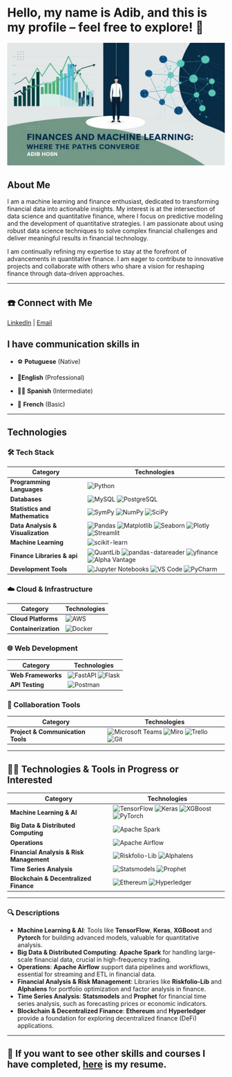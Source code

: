 # Hello, my name is Adib, and this is my profile – feel free to explore! 👋

![Cover](https://github.com/adibhosn/Adib-s_ReadMe/blob/main/adib_image.jpg?raw=true)

## About Me
I am a machine learning and finance enthusiast, dedicated to transforming financial data into actionable insights. My interest is at the intersection of data science and quantitative finance, where I focus on predictive modeling and the development of quantitative strategies. I am passionate about using robust data science techniques to solve complex financial challenges and deliver meaningful results in financial technology.

I am continually refining my expertise to stay at the forefront of advancements in quantitative finance. I am eager to contribute to innovative projects and collaborate with others who share a vision for reshaping finance through data-driven approaches.

---
## ☎️ Connect with Me


[LinkedIn](https://www.linkedin.com/in/adibhosn/) | [Email](mailto:adibsaidhosn@gmail.com)

## I have communication skills in
- ⚽ **Potuguese** (Native)

- 🗽**English** (Professional)

- 💃🏽 **Spanish** (Intermediate)

- 🗼 **French** (Basic)
---

## Technologies


### 🛠️ Tech Stack

| **Category**                   | **Technologies**                                                                                                         |
|--------------------------------|---------------------------------------------------------------------------------------------------------------------------|
| **Programming Languages**       | ![Python](https://img.shields.io/badge/Python-3776AB?style=for-the-badge&logo=python&logoColor=white)                      |
| **Databases**                  | ![MySQL](https://img.shields.io/badge/MySQL-4479A1?style=for-the-badge&logo=mysql&logoColor=white)                         ![PostgreSQL](https://img.shields.io/badge/PostgreSQL-336791?style=for-the-badge&logo=postgresql&logoColor=white) |
| **Statistics and Mathematics** | ![SymPy](https://img.shields.io/badge/SymPy-3B5526?style=for-the-badge&logo=sympy&logoColor=white)                         ![NumPy](https://img.shields.io/badge/NumPy-013243?style=for-the-badge&logo=numpy&logoColor=white)                     ![SciPy](https://img.shields.io/badge/SciPy-8CAAE6?style=for-the-badge&logo=scipy&logoColor=white)                    |
| **Data Analysis & Visualization** | ![Pandas](https://img.shields.io/badge/Pandas-150458?style=for-the-badge&logo=pandas&logoColor=white)                  ![Matplotlib](https://img.shields.io/badge/Matplotlib-006400?style=for-the-badge&logoColor=white)                     ![Seaborn](https://img.shields.io/badge/Seaborn-3776AB?style=for-the-badge&logoColor=white)                           ![Plotly](https://img.shields.io/badge/Plotly-3F4F75?style=for-the-badge&logo=plotly&logoColor=white)                ![Streamlit](https://img.shields.io/badge/Streamlit-FF4B4B?style=for-the-badge&logo=streamlit&logoColor=white)       |          
| **Machine Learning**           | ![scikit-learn](https://img.shields.io/badge/scikit--learn-F7931E?style=for-the-badge&logoColor=white)                     |
| **Finance Libraries & api**          | ![QuantLib](https://img.shields.io/badge/QuantLib-3B5526?style=for-the-badge&logoColor=white)                             ![pandas-datareader](https://img.shields.io/badge/Pandas--DataReader-150458?style=for-the-badge&logo=pandas&logoColor=white) ![yfinance](https://img.shields.io/badge/YFinance-003399?style=for-the-badge&logo=yahoo&logoColor=white) ![Alpha Vantage](https://img.shields.io/badge/Alpha%20Vantage-40E0D0?style=for-the-badge&logo=alphavantage&logoColor=white)|
| **Development Tools**          |                                                ![Jupyter Notebooks](https://img.shields.io/badge/Jupyter-F37626?style=for-the-badge&logo=jupyter&logoColor=white)   ![VS Code](https://img.shields.io/badge/VS%20Code-0078D4?style=for-the-badge&logo=visual-studio-code&logoColor=white) ![PyCharm](https://img.shields.io/badge/PyCharm-000000?style=for-the-badge&logo=pycharm&logoColor=white)             |

### ☁️ Cloud & Infrastructure
| **Category**                   | **Technologies**                                                                                                         |
|--------------------------------|---------------------------------------------------------------------------------------------------------------------------|
| **Cloud Platforms**            | ![AWS](https://img.shields.io/badge/AWS-232F3E?style=for-the-badge&logo=amazon-aws&logoColor=white)                        |
| **Containerization**           | ![Docker](https://img.shields.io/badge/Docker-2496ED?style=for-the-badge&logo=docker&logoColor=white)                     |

### 🌐 Web Development
| **Category**                   | **Technologies**                                                                                                         |
|--------------------------------|---------------------------------------------------------------------------------------------------------------------------|
| **Web Frameworks**             | ![FastAPI](https://img.shields.io/badge/FastAPI-009688?style=for-the-badge&logo=fastapi&logoColor=white)                 ![Flask](https://img.shields.io/badge/Flask-000000?style=for-the-badge&logo=flask&logoColor=white)                   |
| **API Testing**                | ![Postman](https://img.shields.io/badge/Postman-FF6C37?style=for-the-badge&logo=postman&logoColor=white)                  |

### 🤝 Collaboration Tools
| **Category**                   | **Technologies**                                                                                                         |
|--------------------------------|---------------------------------------------------------------------------------------------------------------------------|
| **Project & Communication Tools** | ![Microsoft Teams](https://img.shields.io/badge/Microsoft%20Teams-6264A7?style=for-the-badge&logo=microsoft-teams&logoColor=white) ![Miro](https://img.shields.io/badge/Miro-FFD02F?style=for-the-badge&logo=miro&logoColor=050036)               ![Trello](https://img.shields.io/badge/Trello-0052CC?style=for-the-badge&logo=trello&logoColor=white) ![Git](https://img.shields.io/badge/Git-F05032?style=for-the-badge&logo=git&logoColor=white)           |


---

## 🧑‍🎓 Technologies & Tools in Progress or Interested

| **Category**                     | **Technologies**                                                                                                           |
|----------------------------------|-----------------------------------------------------------------------------------------------------------------------------|
| **Machine Learning & AI**        | ![TensorFlow](https://img.shields.io/badge/TensorFlow-FF6F00?style=for-the-badge&logo=tensorflow&logoColor=white)           ![Keras](https://img.shields.io/badge/Keras-D00000?style=for-the-badge&logo=keras&logoColor=white)                   ![XGBoost](https://img.shields.io/badge/XGBoost-AA4A44?style=for-the-badge&logo=xgboost&logoColor=white) ![PyTorch](https://img.shields.io/badge/PyTorch-EE4C2C?style=for-the-badge&logo=pytorch&logoColor=white)|
| **Big Data & Distributed Computing** | ![Apache Spark](https://img.shields.io/badge/Apache%20Spark-E25A1C?style=for-the-badge&logo=apachespark&logoColor=white) |
| **Operations**             | ![Apache Airflow](https://img.shields.io/badge/Apache%20Airflow-017CEE?style=for-the-badge&logo=apacheairflow&logoColor=white) |
| **Financial Analysis & Risk Management** | ![Riskfolio-Lib](https://img.shields.io/badge/Riskfolio--Lib-FFDD00?style=for-the-badge&logoColor=white)             ![Alphalens](https://img.shields.io/badge/Alphalens-003366?style=for-the-badge&logoColor=white)                      |
| **Time Series Analysis**         | ![Statsmodels](https://img.shields.io/badge/Statsmodels-3776AB?style=for-the-badge&logoColor=white)                        ![Prophet](https://img.shields.io/badge/Prophet-4B0082?style=for-the-badge&logoColor=white)                          |
| **Blockchain & Decentralized Finance** | ![Ethereum](https://img.shields.io/badge/Ethereum-3C3C3D?style=for-the-badge&logo=ethereum&logoColor=white)         ![Hyperledger](https://img.shields.io/badge/Hyperledger-2F3134?style=for-the-badge&logo=hyperledger&logoColor=white) |
---
### 🔍 Descriptions
- **Machine Learning & AI**: Tools like **TensorFlow**, **Keras**, **XGBoost** and **Pytorch** for building advanced models, valuable for quantitative analysis.
- **Big Data & Distributed Computing**: **Apache Spark**  for handling large-scale financial data, crucial in high-frequency trading.
- **Operations**: **Apache Airflow** support data pipelines and workflows, essential for streaming and ETL in financial data.
- **Financial Analysis & Risk Management**: Libraries like **Riskfolio-Lib** and **Alphalens** for portfolio optimization and factor analysis in finance.
- **Time Series Analysis**: **Statsmodels** and **Prophet** for financial time series analysis, such as forecasting prices or economic indicators.
- **Blockchain & Decentralized Finance**: **Ethereum** and **Hyperledger** provide a foundation for exploring decentralized finance (DeFi) applications.

---

## 👀 If you want to see other skills and courses I have completed, [here](https://github.com/adibhosn/adibhosn/blob/9318f163614407c39f9ea9e570b92de6e27fafeb/AdibSaidHosnResume.pdf) is my resume.
